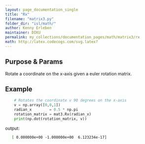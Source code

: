 ```yaml
---
layout: page_documentation_single
title: "Rx"
filename: "matrix3.py"
folder_dir: "isl/math/"
author: Kenny Erleben
maintainer: DIKU
permalink: my_collections/documentation_pages/math/matrix3/rx
math: http://latex.codecogs.com/svg.latex? 
---
```

## Purpose & Params
Rotate a coordinate on the x-axis given a euler rotation matrix.  

## Example
```python
    # Rotates the coordinate v 90 degrees on the x-axis
    v = np.array([0,0,1])
    radian_x        = 0.5 * np.pi
    rotation_matrix = mat3.Rx(radian_x)
    print(np.dot(rotation_matrix, v))
```
output:
```bash
   [ 0.000000e+00 -1.000000e+00  6.123234e-17]
```